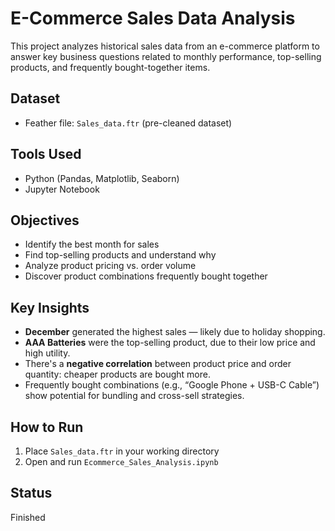 # E-Commerce Sales Data Analysis

This project analyzes historical sales data from an e-commerce platform to answer key business questions related to monthly performance, top-selling products, and frequently bought-together items.

## Dataset
- Feather file: `Sales_data.ftr` (pre-cleaned dataset)

## Tools Used
- Python (Pandas, Matplotlib, Seaborn)
- Jupyter Notebook

## Objectives
- Identify the best month for sales
- Find top-selling products and understand why
- Analyze product pricing vs. order volume
- Discover product combinations frequently bought together

## Key Insights
- **December** generated the highest sales — likely due to holiday shopping.
- **AAA Batteries** were the top-selling product, due to their low price and high utility.
- There's a **negative correlation** between product price and order quantity: cheaper products are bought more.
- Frequently bought combinations (e.g., “Google Phone + USB-C Cable”) show potential for bundling and cross-sell strategies.

## How to Run
1. Place `Sales_data.ftr` in your working directory
2. Open and run `Ecommerce_Sales_Analysis.ipynb`

## Status
Finished 
